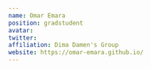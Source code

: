 ```yaml
---
name: Omar Emara
position: gradstudent
avatar: 
twitter:
affiliation: Dima Damen's Group
website: https://omar-emara.github.io/
---
```

